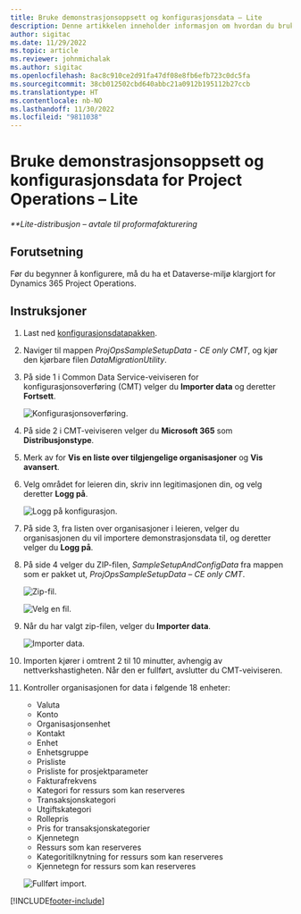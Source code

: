 ```yaml
---
title: Bruke demonstrasjonsoppsett og konfigurasjonsdata – Lite
description: Denne artikkelen inneholder informasjon om hvordan du bruker demonstrasjonsoppsett og konfigurasjonsdata for Project Operations.
author: sigitac
ms.date: 11/29/2022
ms.topic: article
ms.reviewer: johnmichalak
ms.author: sigitac
ms.openlocfilehash: 8ac8c910ce2d91fa47df08e8fb6efb723c0dc5fa
ms.sourcegitcommit: 38cb012502cbd640abbc21a0912b195112b27ccb
ms.translationtype: HT
ms.contentlocale: nb-NO
ms.lasthandoff: 11/30/2022
ms.locfileid: "9811038"
---
```

# <a name="apply-demo-setup-and-configuration-data-for-project-operations---lite"></a>Bruke demonstrasjonsoppsett og konfigurasjonsdata for Project Operations – Lite 

_**Lite-distribusjon – avtale til proformafakturering_



## <a name="prerequisites"></a>Forutsetning

Før du begynner å konfigurere, må du ha et Dataverse-miljø klargjort for Dynamics 365 Project Operations.


## <a name="instructions"></a>Instruksjoner

1. Last ned [konfigurasjonsdatapakken](https://download.microsoft.com/download/3/4/1/341bf279-a64f-4baa-af31-ce624859b518/ProjOpsSampleSetupData-%20CE%20only.zip). 
1. Naviger til mappen *ProjOpsSampleSetupData - CE only CMT*, og kjør den kjørbare filen *DataMigrationUtility*.
1. På side 1 i Common Data Service-veiviseren for konfigurasjonsoverføring (CMT) velger du **Importer data** og deretter **Fortsett**.

    ![Konfigurasjonsoverføring.](./media/1ConfigurationMigration.png)

1. På side 2 i CMT-veiviseren velger du **Microsoft 365** som **Distribusjonstype**.
1. Merk av for **Vis en liste over tilgjengelige organisasjoner** og **Vis avansert**.
1. Velg området for leieren din, skriv inn legitimasjonen din, og velg deretter **Logg på**.

   ![Logg på konfigurasjon.](./media/2ConfigurationSignin.png)

1. På side 3, fra listen over organisasjoner i leieren, velger du organisasjonen du vil importere demonstrasjonsdata til, og deretter velger du **Logg på**.
1. På side 4 velger du ZIP-filen, *SampleSetupAndConfigData* fra mappen som er pakket ut, *ProjOpsSampleSetupData – CE only CMT*.

   ![Zip-fil.](./media/3ZipFile.png)

   ![Velg en fil.](./media/4SelectAFile.png)

1. Når du har valgt zip-filen, velger du **Importer data**.

   ![Importer data.](./media/5ImportData.png)

1. Importen kjører i omtrent 2 til 10 minutter, avhengig av nettverkshastigheten. Når den er fullført, avslutter du CMT-veiviseren. 
1. Kontroller organisasjonen for data i følgende 18 enheter:

    -   Valuta
    -   Konto
    -   Organisasjonsenhet
    -   Kontakt
    -   Enhet
    -   Enhetsgruppe
    -   Prisliste
    -   Prisliste for prosjektparameter 
    -   Fakturafrekvens
    -   Kategori for ressurs som kan reserveres
    -   Transaksjonskategori
    -   Utgiftskategori
    -   Rollepris
    -   Pris for transaksjonskategorier
    -   Kjennetegn
    -   Ressurs som kan reserveres
    -   Kategoritilknytning for ressurs som kan reserveres
    -   Kjennetegn for ressurs som kan reserveres

    ![Fullført import.](./media/6CompleteImport.png)


[!INCLUDE[footer-include](../includes/footer-banner.md)]
